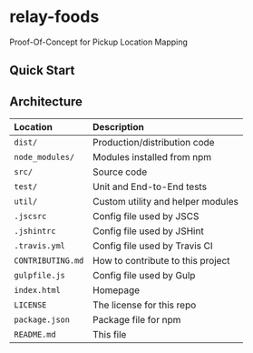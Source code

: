 # relay-foods
Proof-Of-Concept for Pickup Location Mapping

## Quick Start

## Architecture
| Location | Description
| :--- | :---
| `dist/` | Production/distribution code
| `node_modules/` | Modules installed from npm
| `src/` | Source code
| `test/` | Unit and End-to-End tests
| `util/` | Custom utility and helper modules
| `.jscsrc` | Config file used by JSCS
| `.jshintrc` | Config file used by JSHint
| `.travis.yml` | Config file used by Travis CI
| `CONTRIBUTING.md` | How to contribute to this project
| `gulpfile.js` | Config file used by Gulp
| `index.html` | Homepage
| `LICENSE` | The license for this repo
| `package.json` | Package file for npm
| `README.md` | This file
